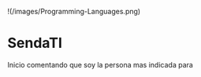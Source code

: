 !(/images/Programming-Languages.png)

# SendaTI

Inicio comentando que soy la persona mas indicada para 
